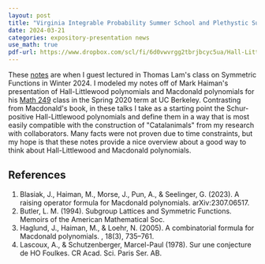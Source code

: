 ```yaml
---
layout: post
title: "Virginia Integrable Probability Summer School and Plethystic Substitution"
date: 2024-03-21
categories: expository-presentation news
use_math: true
pdf-url: https://www.dropbox.com/scl/fi/6d0vwvrgg2tbrjbcyc5ua/Hall-Littlewood-Polynomials-and-Macdonald-Polynomials.pdf?rlkey=ia5g4epmawbm2xo4gbsxxbbup&dl=0
---
```

These [notes](https://www.dropbox.com/scl/fi/6d0vwvrgg2tbrjbcyc5ua/Hall-Littlewood-Polynomials-and-Macdonald-Polynomials.pdf?rlkey=ia5g4epmawbm2xo4gbsxxbbup&dl=0) are when I guest lectured in Thomas Lam's class on Symmetric Functions in Winter 2024. I modeled my notes off of Mark Haiman's presentation of Hall-Littlewood polynomials and Macdonald polynomials for his [Math 249](https://math.berkeley.edu/~mhaiman/math249-spring20/) class in the Spring 2020 term at UC Berkeley. Contrasting from Macdonald's book, in these talks I take as a starting point the Schur-positive Hall-Littlewood polynomials and define them in a way that is most easily compatible with the construction of "Catalanimals" from my research with collaborators. Many facts were not proven due to time constraints, but my hope is that these notes provide a nice overview about a good way to think about Hall-Littlewood and Macdonald polynomials. 

References
--

1. Blasiak, J., Haiman, M., Morse, J., Pun, A., & Seelinger, G. (2023). A raising operator formula for Macdonald polynomials. arXiv:2307.06517.
1. Butler, L. M. (1994). Subgroup Lattices and Symmetric Functions. Memoirs of the American Mathematical Soc.
1. Haglund, J., Haiman, M., & Loehr, N. (2005). A combinatorial formula for Macdonald polynomials. , 18(3), 735–761.
1. Lascoux, A., & Schutzenberger, Marcel-Paul (1978). Sur une conjecture de HO Foulkes. CR Acad. Sci. Paris Ser. AB.


 